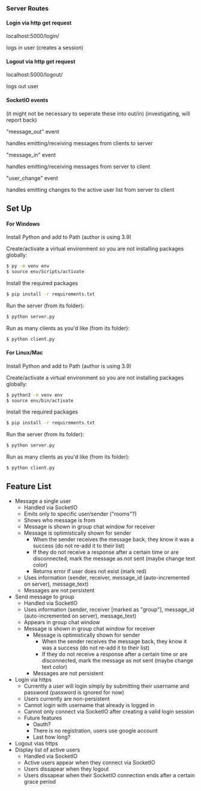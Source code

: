 ### Server Routes

#### Login via http get request

localhost:5000/login/<username>

logs in user (creates a session)

#### Logout via http get request

localhost:5000/logout/<username>

logs out user

#### SocketIO events

(it might not be necessary to seperate these into out/in)
(investigating, will report back)

"message_out" event

handles emitting/receiving messages from clients to server

"message_in" event

handles emitting/receiving messages from server to client

"user_change" event

handles emitting changes to the active user list from server to client

## Set Up

#### For Windows
Install Python and add to Path (author is using 3.9)

Create/activate a virtual environment so you are not installing packages globally:

```sh
$ py -m venv env
$ source env/Scripts/activate
```

Install the required packages

```sh
$ pip install -r requirements.txt
```

Run the server (from its folder):

```sh
$ python server.py
```

Run as many clients as you'd like (from its folder):

```sh
$ python client.py
```

#### For Linux/Mac

Install Python and add to Path (author is using 3.9)

Create/activate a virtual environment so you are not installing packages globally:

```sh
$ python3 -m venv env
$ source env/bin/activate
```

Install the required packages

```sh
$ pip install -r requirements.txt
```

Run the server (from its folder):

```sh
$ python server.py
```

Run as many clients as you'd like (from its folder):

```sh
$ python client.py
```

## Feature List

- Message a single user
  - Handled via SocketIO
  - Emits only to specific user/sender ("rooms"?)
  - Shows who message is from
  - Message is shown in group chat window for receiver
  - Message is optimistically shown for sender
    - When the sender receives the message back, they know it was a success (do not re-add it to their list)
    - If they do not receive a response after a certain time or are disconnected, mark the message as not sent (maybe change text color)
    - Returns error if user does not exist (mark red)
  - Uses information (sender, receiver, message_id (auto-incremented on server), message_text)
  - Messages are not persistent
- Send message to group
  - Handled via SocketIO
  - Uses information (sender, receiver [marked as "group"], message_id (auto-incremented on server), message_text)
  - Appears in group chat window
  - Message is shown in group chat window for receiver
    - Message is optimistically shown for sender
      - When the sender receives the message back, they know it was a success (do not re-add it to their list)
      - If they do not receive a response after a certain time or are disconnected, mark the message as not sent (maybe change text color)
    - Messages are not persistent
- Login via https
  - Currently a user will login simply by submitting their username and password (password is ignored for now)
  - Users currently are non-persistent
  - Cannot login with username that already is logged in
  - Cannot only connect via SocketIO after creating a valid login session
  - Future features
    - Oauth?
    - There is no registration, users use google account
    - Last how long?
- Logout vias https
- Display list of active users
  - Handled via SocketIO
  - Active users appear when they connect via SocketIO
  - Users dissapear when they logout
  - Users dissapear when their SocketIO connection ends after a certain grace period
